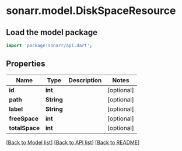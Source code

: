 # sonarr.model.DiskSpaceResource

## Load the model package
```dart
import 'package:sonarr/api.dart';
```

## Properties
Name | Type | Description | Notes
------------ | ------------- | ------------- | -------------
**id** | **int** |  | [optional] 
**path** | **String** |  | [optional] 
**label** | **String** |  | [optional] 
**freeSpace** | **int** |  | [optional] 
**totalSpace** | **int** |  | [optional] 

[[Back to Model list]](../README.md#documentation-for-models) [[Back to API list]](../README.md#documentation-for-api-endpoints) [[Back to README]](../README.md)


